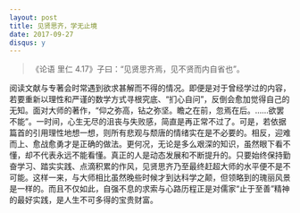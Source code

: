 ```yaml
---
layout: post
title: 见贤思齐，学无止境
date: 2017-09-27
disqus: y
---
```


> 《论语 里仁 4.17》子曰：“见贤思齐焉，见不贤而内自省也”。

阅读文献与专著会时常遇到欲求甚解而不得的情况。即便是对于曾经学过的内容，若要重新以理性和严谨的数学方式寻根究底、“扪心自问”，反倒会愈加觉得自己的无知。面对大师的著作，“仰之弥高，钻之弥坚。瞻之在前，忽焉在后。……欲罢不能”。一时间，心生无尽的沮丧与失败感，简直是再正常不过了。可是，若依据篇首的引用理性地想一想，则所有悲观与颓唐的情绪实在是不必要的。相反，迎难而上、愈战愈勇才是正确的做法。更何况，无论是多么艰深的知识，虽然眼下看不懂，却不代表永远不能看懂。真正的人是动态发展和不断提升的。只要始终保持勤奋学习、踏实实践、点滴积累的作风，见贤思齐乃至最终赶超大师的水平便不是不可能。这样一来，与大师相比虽然晚些时候才到达科学之颠，但领略到的瑰丽风景是一样的。而且不仅如此，自强不息的求索与心路历程正是对儒家“止于至善”精神的最好实践，是人生不可多得的宝贵财富。
